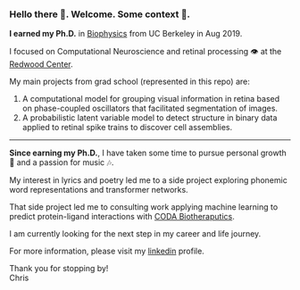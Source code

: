### Hello there 👋. Welcome. Some context 📖.

**I earned my Ph.D.** in [Biophysics](https://biophysics.berkeley.edu) from UC Berkeley in Aug 2019.  

I focused on Computational Neuroscience and retinal processing 👁️ at the [Redwood Center](https://redwood.berkeley.edu).  

My main projects from grad school (represented in this repo) are:  
  1. A computational model for grouping visual information in retina based on phase-coupled oscillators that facilitated segmentation of images.  
  2. A probabilistic latent variable model to detect structure in binary data applied to retinal spike trains to discover cell assemblies.

- - -

**Since earning my Ph.D.**, I have taken some time to pursue personal growth 🌱 and a passion for music 🎶.  
<!-- My [SoundCloud](https://soundcloud.com/chris-warner-10) --> 

My interest in lyrics and poetry led me to a side project exploring phonemic word representations and transformer networks.  

That side project led me to consulting work applying machine learning to predict protein-ligand interactions with [CODA Biotheraputics](https://www.codabiotherapeutics.com).  

I am currently looking for the next step in my career and life journey.  

For more information, please visit my [linkedin](https://www.linkedin.com/in/chris-warner316/) profile.  

Thank you for stopping by!  
Chris










<!--
**chris-warner-II/chris-warner-II** is a ✨ _special_ ✨ repository because its `README.md` (this file) appears on your GitHub profile.

Here are some ideas to get you started:

- 🔭 I’m currently working on ...
- 🌱 I’m currently learning ...
- 👯 I’m looking to collaborate on ...
- 🤔 I’m looking for help with ...
- 💬 Ask me about ...
- 📫 How to reach me: ...
- 😄 Pronouns: ...
- ⚡ Fun fact: ...
-->
